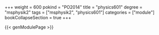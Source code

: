 +++
weight = 600
pokind = "PO2014"
title = "physics601"
degree = "msphysik2"
tags = ["msphysik2", "physics601"]
categories = ["module"]
bookCollapseSection = true
+++

{{< genModulePage >}}

